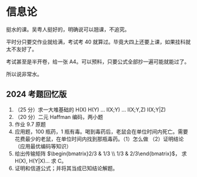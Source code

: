 # 信息论

挺水的课。吴粤人挺好的，明确说可以翘课，不追究。

平时分只要交作业就给满，考试考 40 就算过。毕竟大四上还要上课，如果挂科就太不友好了。

考试甚至是半开卷，给一张 A4。可以预料，只要公式全部抄一遍可能就能过了。

所以说非常水。

## 2024 考题回忆版

1. （25 分）求一大堆基础的 H(X) H(Y) ... I(X;Y) ... I(X;Y,Z) I(X;Y|Z)
2. （20 分）二元 Haffman 编码，两小题
3. 作业 9.7 原题
4. 应用题，100 瓶药，1 瓶有毒。喝到毒药后，老鼠会在单位时间内死亡。需要花费最少的老鼠，在单位时间内找到那瓶毒药。（1）怎么做 （2）证明结论（应用最优编码等知识）
5. 给出传输矩阵 $\begin{bmatrix}2/3 & 1/3 \\ 1/3 & 2/3\end{bmatrix}$， 求 H(X), H(Y|X)... 求 C。
6. 证明和信道公式；并将其当成已知结论解题。
